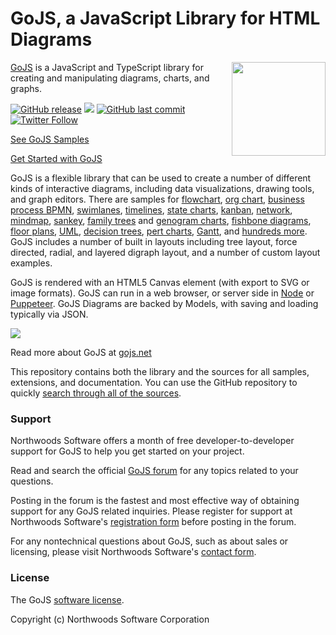 GoJS, a JavaScript Library for HTML Diagrams
============================================

<img align="right" height="150" src="https://www.nwoods.com/images/go.png">

[GoJS](https://gojs.net) is a JavaScript and TypeScript library for creating and manipulating diagrams, charts, and graphs.

[![GitHub release](https://img.shields.io/github/release/NorthwoodsSoftware/GoJS.svg)]()
[![](https://img.shields.io/github/issues-raw/NorthwoodsSoftware/GoJS.svg)]()
[![GitHub last commit](https://img.shields.io/github/last-commit/NorthwoodsSoftware/GoJS.svg)]()
[![Twitter Follow](https://img.shields.io/twitter/follow/NorthwoodsGo.svg?style=social&label=Follow)](https://twitter.com/NorthwoodsGo)

[See GoJS Samples](https://gojs.net/latest/samples)

[Get Started with GoJS](https://gojs.net/latest/learn)


GoJS is a flexible library that can be used to create a number of different kinds of interactive diagrams, including data visualizations, drawing tools, and graph editors. There are samples for [flowchart](https://gojs.net/latest/samples/flowchart.html), [org chart](https://gojs.net/latest/samples/orgChartEditor.html), [business process BPMN](https://gojs.net/latest/extensions/BPMN.html), [swimlanes](https://gojs.net/latest/samples/swimlanes.html), [timelines](https://gojs.net/latest/samples/timeline.html), [state charts](https://gojs.net/latest/samples/statechart.html), [kanban](https://gojs.net/latest/samples/kanban.html), [network](https://gojs.net/latest/samples/network.html), [mindmap](https://gojs.net/latest/samples/mindMap.html), [sankey](https://gojs.net/latest/samples/sankey.html), [family trees](https://gojs.net/latest/samples/familyTree.html) and [genogram charts](https://gojs.net/latest/samples/genogram.html), [fishbone diagrams](https://gojs.net/latest/extensions/Fishbone.html), [floor plans](https://gojs.net/latest/projects/floorplanner/FloorPlanner.html), [UML](https://gojs.net/latest/samples/umlClass.html), [decision trees](https://gojs.net/latest/samples/decisionTree.html), [pert charts](https://gojs.net/latest/samples/PERT.html), [Gantt](https://gojs.net/latest/samples/gantt.html), and [hundreds more](https://gojs.net/latest/samples/index.html). GoJS includes a number of built in layouts including tree layout, force directed, radial, and layered digraph layout, and a number of custom layout examples.

GoJS is rendered with an HTML5 Canvas element (with export to SVG or image formats). GoJS can run in a web browser, or server side in [Node](https://nodejs.org/en/) or [Puppeteer](https://github.com/GoogleChrome/puppeteer). GoJS Diagrams are backed by Models, with saving and loading typically via JSON.

[<img src="https://raw.githubusercontent.com/NorthwoodsSoftware/GoJS/master/.github/github-970x354.png">](https://gojs.net/latest/samples/index.html)

Read more about GoJS at [gojs.net](https://gojs.net)

This repository contains both the library and the sources for all samples, extensions, and documentation.
You can use the GitHub repository to quickly [search through all of the sources](https://github.com/NorthwoodsSoftware/GoJS-Samples/search?q=setDataProperty&type=Code).


<h3>Support</h3>

Northwoods Software offers a month of free developer-to-developer support for GoJS to help you get started on your project.

Read and search the official <a href="https://forum.nwoods.com/c/gojs">GoJS forum</a> for any topics related to your questions.

Posting in the forum is the fastest and most effective way of obtaining support for any GoJS related inquiries.
Please register for support at Northwoods Software's <a href="https://www.nwoods.com/products/register.html">registration form</a> before posting in the forum.

For any nontechnical questions about GoJS, such as about sales or licensing,
please visit Northwoods Software's <a href="https://www.nwoods.com/contact.html">contact form</a>.


<h3>License</h3>

The GoJS <a href="https://gojs.net/latest/license.html">software license</a>.


Copyright (c) Northwoods Software Corporation
